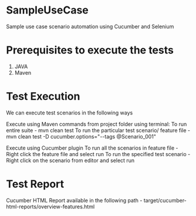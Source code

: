 # SampleUseCase
Sample use case scenario automation using Cucumber and Selenium

# Prerequisites to execute the tests
1. JAVA
2. Maven

# Test Execution
We can execute test scenarios in the following ways

Execute using Maven commands from project folder using terminal:
To run entire suite - mvn clean test 
To run the particular test scenario/ feature file - mvn clean test -D cucumber.options="--tags @Scenario_001"

Execute using Cucumber plugin
To run all the scenarios in feature file - Right click the feature file and select run
To run the specified test scenario - Right click on the scenario from editor and select run

# Test Report
Cucumber HTML Report available in the following path - target/cucumber-html-reports/overview-features.html
